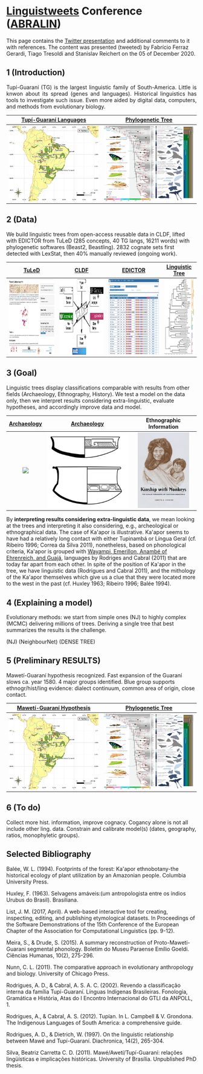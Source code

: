 # [Linguistweets](https://www.linguistweets.org) Conference ([ABRALIN](https://www.abralin.org))

This page contains the [Twitter presentation]() and additional comments to it with references. The content was presented (tweeted) by Fabrício Ferraz Gerardi, Tiago Tresoldi and Stanislav Reichert on the 05 of December 2020.

## 1 (Introduction)

<div align="justify">

Tupí-Guaraní (TG) is the largest linguistic family of South-America. Little is knwon about its spread (genes and languages). Historical linguistics has tools to investigate such issue. Even more aided by digital data, computers, and methods from evolutionary biology.

</div>


[Tupí-Guaraní Languages](https://glottolog.org/resource/languoid/id/tupi1276) |  [Phylogenetic Tree](https://www.pnas.org/content/116/45/22657)
:-------------------------:|:-------------------------:
<img src="TG_map.png" width="260" height="200"> | <img src="F1.large.jpg" width="260" height="200">

## 2 (Data)

We build linguistic trees from open-access reusable data in CLDF, lifted with EDICTOR from TuLeD (285 concepts, 40 TG langs, 16211 words) with phylogenetic softwares (Beast2, Beastling). 2832 cognate sets first detected with LexStat, then 40% manually reviewed (ongoing work).

[TuLeD](https://tuled.org) |  [CLDF](https://cldf.clld.org) | [EDICTOR](https://digling.org/edictor/) | [Linguistic Tree](https://www.pnas.org/content/116/21/10317)      |
:-------------------------:|:-------------------------:|:-------------------------:|:--------------------------:
<img src="tuled.png" width="280" height="200"> | <img src="cldf.png" width="280" height="200"> | <img src="edictor.png" width="280" height="200"> | <img src="F2.large.jpg"  height="200">


## 3 (Goal)

Linguistic trees display classifications comparable with results from other fields (Archaeology, Ethnography, History). We test a model on the data only, then we interpret results considering extra-linguistic, evaluate hypotheses, and accordingly improve data and model. 

[Archaeology](https://amazonexpand.wixsite.com/expand) | [Archaeology](https://raw.githubusercontent.com/jgregoriods/rxpand/master/img/tutish.png) | Ethnographic Information
:-------------------------:|:-------------------------:|:---------------------:|
<img src="https://static.wixstatic.com/media/7bbfe9_af29f695208b4b56a8468c205806fd75~mv2.png/v1/fill/w_538,h_658,al_c,usm_0.66_1.00_0.01/EmbeddedImage%20(1).png" height="200"> | <img src="tutish.png" height="200"> | <img src="bookCover.png" height="200">

By **interpreting results considering extra-linguistic data**, we mean looking at the trees and interpreting it also considering, e.g., archeological or ethnographical data. The case of Ka'apor is illustrative. Ka'apor seems to have had  a relatively long contact with either Tupinambá or Língua Geral (cf. Ribeiro 1996; Correa da Silva 2011), nonetheless, based on phonological criteria, Ka'apor is grouped with [Wayampi, Emerillon, Anambé of Ehrenreich, and Guajá](https://glottolog.org/resource/languoid/id/tupi1281), languages by Rodriges and Cabral (2011) that are today far apart from each other. In spite of the position of Ka'apor in the tree, we have linguistic data (Rodrigues and Cabral 2011), and the mithology of the Ka'apor themselves which give us a clue that they were located more to the west in the past (cf. Huxley 1963; Ribeiro 1996; Balée 1994).

## 4 (Explaining a model)

Evolutionary methods: we start from simple ones (NJ) to highly complex (MCMC) delivering millions of trees. Deriving a single tree that best summarizes the results is the challenge.

(NJ) (NeighbourNet) (DENSE TREE)

## 5 (Preliminary RESULTS)

Mawetí-Guaraní hypothesis recognized. Fast expansion of the Guaraní slows ca. year 1580. 4 major groups identified. Blue group supports ethnogr/hist/ling evidence: dialect continuum, common area of origin, close contact. 


[Mawetí-Guaraní Hypothesis](https://glottolog.org/resource/languoid/id/tupi1276) |  [Phylogenetic Tree](https://www.pnas.org/content/116/45/22657)
:-------------------------:|:-------------------------:
<img src="TG_map.png" width="260" height="200"> | <img src="F1.large.jpg" width="260" height="200">

## 6 (To do)


Collect more hist. information, improve cognacy. Cogancy alone is not all include other ling. data. Constrain and calibrate model(s) (dates, geography, ratios, monophyletic groups). 

## Selected Bibliography

Balée, W. L. (1994). Footprints of the forest: Ka'apor ethnobotany-the historical ecology of plant utilization by an Amazonian people. Columbia University Press.

Huxley, F. (1963). Selvagens amáveis:(um antropologista entre os índios Urubus do Brasil). Brasiliana.

List, J. M. (2017, April). A web-based interactive tool for creating, inspecting, editing, and publishing etymological datasets. In Proceedings of the Software Demonstrations of the 15th Conference of the European Chapter of the Association for Computational Linguistics (pp. 9-12).

Meira, S., & Drude, S. (2015). A summary reconstruction of Proto-Maweti-Guarani segmental phonology. Boletim do Museu Paraense Emílio Goeldi. Ciências Humanas, 10(2), 275-296.

Nunn, C. L. (2011). The comparative approach in evolutionary anthropology and biology. University of Chicago Press.

Rodrigues, A. D., & Cabral, A. S. A. C. (2002). Revendo a classificação interna da família Tupí-Guaraní. Línguas Indígenas Brasileiras. Fonologia, Gramática e História, Atas do I Encontro Internacional do GTLI da ANPOLL, 1.

Rodrigues, A., & Cabral, A. S. (2012). Tupían. In L. Campbell & V. Grondona. The Indigenous Languages of South America: a comprehensive guide.

Rodrigues, A. D., & Dietrich, W. (1997). On the linguistic relationship between Mawé and Tupí-Guaraní. Diachronica, 14(2), 265-304.

Silva, Beatriz Carretta C. D. (2011). Mawé/Awetí/Tupí-Guaraní: relações lingüísticas e implicações históricas. University of Brasília. Unpublished PhD thesis.

